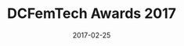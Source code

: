 ---
layout: event
title:  "DCFemTech Awards 2017"
date:   2017-02-25
eventDate:   2017-04-13
categories: events
datePretty: TBD
location: TBD
time: TBD
registerLink:
description: Join DCFemTech, and members of the DC business & tech communities as we celebrate Powerful Women Programmers and Powerful Women Designers at The 2016 DCFemTech Awards Reception.
contact:
press:
twitter:
image: assets/awards-2016.jpg
---